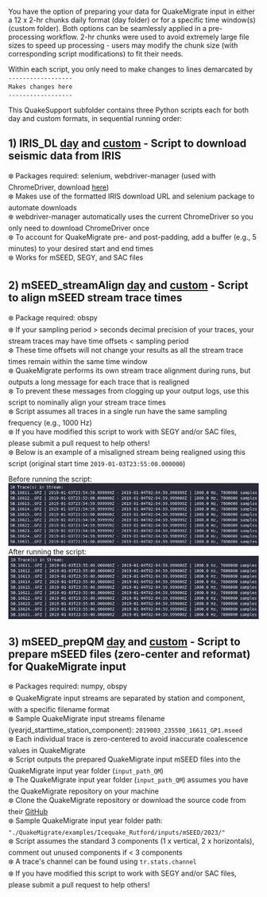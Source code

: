 You have the option of preparing your data for QuakeMigrate input in either a 12 x 2-hr chunks daily format (day folder) or for a specific time window(s) (custom folder). Both options can be seamlessly applied in a pre-processing workflow. 2-hr chunks were used to avoid extremely large file sizes to speed up processing - users may modify the chunk size (with corresponding script modifications) to fit their needs.

Within each script, you only need to make changes to lines demarcated by  
`------------------`  
`Makes changes here`  
`------------------`  

This QuakeSupport subfolder contains three Python scripts each for both day and custom formats, in sequential running order:
## 1) IRIS_DL [day](https://github.com/cryoilrj/QuakeSupport/blob/main/Preprocessing/day/QS_IRIS_DL_day.py) and [custom](https://github.com/cryoilrj/QuakeSupport/blob/main/Preprocessing/custom/QS_IRIS_DL_custom.py) - Script to download seismic data from IRIS
:snowflake: Packages required: selenium, webdriver-manager (used with ChromeDriver, download [here](https://chromedriver.chromium.org/downloads))  
:snowflake: Makes use of the formatted IRIS download URL and selenium package to automate downloads  
:snowflake: webdriver-manager automatically uses the current ChromeDriver so you only need to download ChromeDriver once     
:snowflake: To account for QuakeMigrate pre- and post-padding, add a buffer (e.g., 5 minutes) to your desired start and end times  
:snowflake: Works for mSEED, SEGY, and SAC files

## 2) mSEED_streamAlign [day](https://github.com/cryoilrj/QuakeSupport/blob/main/Preprocessing/day/QS_mSEED_streamAlign_day.py) and [custom](https://github.com/cryoilrj/QuakeSupport/blob/main/Preprocessing/custom/QS_mSEED_streamAlign_custom.py) - Script to align mSEED stream trace times
:snowflake: Package required: obspy  
:snowflake: If your sampling period > seconds decimal precision of your traces, your stream traces may have time offsets < sampling period  
:snowflake: These time offsets will not change your results as all the stream trace times remain within the same time window  
:snowflake: QuakeMigrate performs its own stream trace alignment during runs, but outputs a long message for each trace that is realigned  
:snowflake: To prevent these messages from clogging up your output logs, use this script to nominally align your stream trace times  
:snowflake: Script assumes all traces in a single run have the same sampling frequency (e.g., 1000 Hz)   
:snowflake: If you have modified this script to work with SEGY and/or SAC files, please submit a pull request to help others!  
:snowflake: Below is an example of a misaligned stream being realigned using this script (original start time `2019-01-03T23:55:00.000000`)

Before running the script:
![Screenshot of a misaligned stream](https://github.com/cryoilrj/QuakeSupport/blob/main/Preprocessing/misaligned_stream.png)  
After running the script:
![Screenshot of an aligned stream](https://github.com/cryoilrj/QuakeSupport/blob/main/Preprocessing/aligned_stream.png)

## 3) mSEED_prepQM [day](https://github.com/cryoilrj/QuakeSupport/blob/main/Preprocessing/day/QS_mSEED_prepQM_day.py) and [custom](https://github.com/cryoilrj/QuakeSupport/blob/main/Preprocessing/custom/QS_mSEED_prepQM_custom.py) - Script to prepare mSEED files (zero-center and reformat) for QuakeMigrate input  
:snowflake: Packages required: numpy, obspy  
:snowflake: QuakeMigrate input streams are separated by station and component, with a specific filename format  
:snowflake: Sample QuakeMigrate input streams filename (yearjd_starttime_station_component): `2019003_235500_16611_GP1.mseed`  
:snowflake: Each individual trace is zero-centered to avoid inaccurate coalescence values in QuakeMigrate  
:snowflake: Script outputs the prepared QuakeMigrate input mSEED files into the QuakeMigrate input year folder (`input_path_QM`)  
:snowflake: The QuakeMigrate input year folder (`input_path_QM`) assumes you have the QuakeMigrate repository on your machine  
:snowflake: Clone the QuakeMigrate repository or download the source code from their [GitHub](https://github.com/QuakeMigrate/QuakeMigrate)  
:snowflake: Sample QuakeMigrate input year folder path: `"./QuakeMigrate/examples/Icequake_Rutford/inputs/mSEED/2023/"`   
:snowflake: Script assumes the standard 3 components (1 x vertical, 2 x horizontals), comment out unused components if < 3 components  
:snowflake: A trace's channel can be found using `tr.stats.channel`  
:snowflake: If you have modified this script to work with SEGY and/or SAC files, please submit a pull request to help others!
